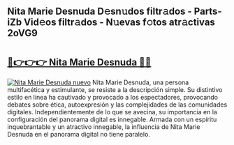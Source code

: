 ## Nita Marie Desnuda D𝚎sn𝚞dos filtr𝚊dos - Parts-iZb Vid𝚎os filtr𝚊dos - N𝚞evas f𝚘tos atr𝚊ctivas 2oVG9

# <h2><a href="http://mb9ru2.tromn.icu/?c=Nita+Marie+Desnuda">🔗👉👉👉 Nita Marie Desnuda 🔗🔗</a></h2>

[![Nita Marie Desnuda nuevo](https://i.imgur.com/pEAQMta.gif)](http://mb9ru2.tromn.icu/?c=Nita+Marie+Desnuda)
Nita Marie Desnuda, una persona multifacética y estimulante, se resiste a la descripción simple. Su distintivo estilo en línea ha cautivado y provocado a los espectadores, provocando debates sobre ética, autoexpresión y las complejidades de las comunidades digitales. Independientemente de lo que se avecina, su importancia en la configuración del panorama digital es innegable. Armada con un espíritu inquebrantable y un atractivo innegable, la influencia de Nita Marie Desnuda en el panorama digital no tiene paralelo.
